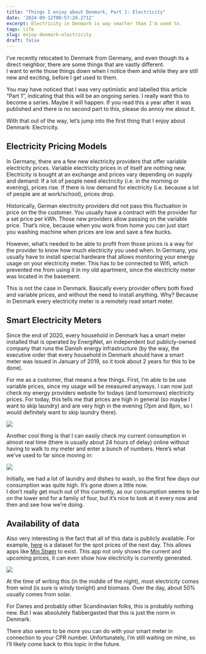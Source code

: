 ```yaml
---
title: "Things I enjoy about Denmark, Part 1: Electricity"
date: '2024-09-12T00:57:26.271Z'
excerpt: Electricity in Denmark is way smarter than I'm used to.
tags: life
slug: enjoy-denmark-electricity
draft: false
---
```


I’ve recently relocated to Denmark from Germany, and even though its a direct neighbor, there are some things that are vastly different.  
I want to write those things down when I notice them and while they are still new and exciting, before I get used to them. 

You may have noticed that I was very optimistic and labelled this article “Part 1”, indicating that this will be an ongoing series. I really want this to become a series. Maybe it will happen. If you read this a year after it was published and there is no second part to this, please do annoy me about it.

With that out of the way, let’s jump into the first thing that I enjoy about Denmark: Electricity.

## Electricity Pricing Models
In Germany, there are a few new electricity providers that offer variable electricity prices. Variable electricity prices in of itself are nothing new. Electricity is bought at an exchange and prices vary depending on supply and demand: If a lot of people need electricity (i.e. in the morning or evening), prices rise. If there is low demand for electricity (i.e. because a lot of people are at work/school), prices drop.

Historically, German electricity providers did not pass this fluctuation in price on the the customer. You usually have a contract with the provider for a set price per kWh. Those new providers allow passing on the variable price. That’s nice, because when you work from home you can just start you washing machine when prices are low and save a few bucks.

However, what’s needed to be able to profit from those prices is a way for the provider to know how much electricity you used when. In Germany, you usually have to install special hardware that allows monitoring your energy usage on your electricity meter. This has to be connected to Wifi, which prevented me from using it in my old apartment, since the electricity meter was located in the basement.

This is not the case in Denmark. Basically every provider offers both fixed and variable prices, and without the need to install anything. Why? Because in Denmark every electricity meter is a remotely read smart meter.

## Smart Electricity Meters
Since the end of 2020, every household in Denmark has a smart meter installed that is operated by EnergiNet, an independent but publicly-owned company that runs the Danish energy infrastructure (by the way, the executive order that every household in Denmark should have a smart meter was issued in January of 2019, so it took about 2 years for this to be done).

For me as a customer, that means a few things. First, I’m able to be use variable prices, since my usage will be measured anyways. I can now just check my energy providers website for todays (and tomorrows) electricity prices. For today, this tells me that prices are high in general (so maybe I want to skip laundry) and are very high in the evening (7pm and 8pm, so I would definitely want to skip laundry there).

![](https://ik.imagekit.io/chrisjarling/CleanShot%202024-09-12%20at%2000.17.46.png?updatedAt=1726094784164)

Another cool thing is that I can easily check my current consumption in almost real time (there is usually about 24 hours of delay) online without having to walk to my meter and enter a bunch of numbers. Here’s what we’ve used to far since moving in:

![](https://ik.imagekit.io/chrisjarling/CleanShot%202024-09-12%20at%2000.21.19.png?updatedAt=1726094784259)

Initially, we had a lot of laundry and dishes to wash, so the first few days our consumption was quite high. It’s gone down a little now.  
I don’t really get much out of this currently, as our consumption seems to be on the lower end for a family of four, but it’s nice to look at it every now and then and see how we’re doing.

## Availability of data
Also very interesting is the fact that all of this data is publicly available. For example, [here](https://www.energidataservice.dk/tso-electricity/Elspotprices) is a dataset for the spot prices of the next day. This allows apps like [Min Strøm](https://minstroem.app/en/) to exist. This app not only shows the current and upcoming prices, it can even show how electricity is currently generated.

![](https://ik.imagekit.io/chrisjarling/2C3BFD68-03D3-471D-91CE-CAC645D0A91F_4_5005_c.jpeg?updatedAt=1726094783691)

At the time of writing this (in the middle of the night), most electricity comes from wind (is sure is windy tonight) and biomass. Over the day, about 50% usually comes from solar. 

For Danes and probably other Scandinavian folks, this is probably nothing new. But I was absolutely flabbergasted that this is just the norm in Denmark.

There also seems to be more you can do with your smart meter in connection to your CPR number. Unfortunately, I’m still waiting on mine, so I’ll likely come back to this topic in the future.
